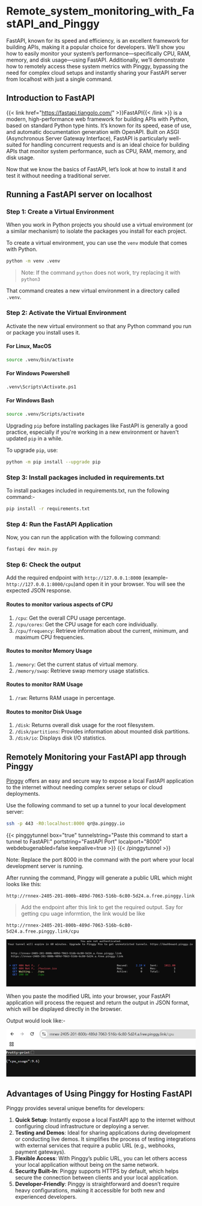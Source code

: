# Remote_system_monitoring_with_FastAPI_and_Pinggy

FastAPI, known for its speed and efficiency, is an excellent framework for building APIs, making it a popular choice for developers. We’ll show you how to easily monitor your system’s performance—specifically CPU, RAM, memory, and disk usage—using FastAPI. Additionally, we’ll demonstrate how to remotely access these system metrics with Pinggy, bypassing the need for complex cloud setups and instantly sharing your FastAPI server from localhost with just a single command.

## Introduction to FastAPI

{{< link href="https://fastapi.tiangolo.com/" >}}FastAPI{{< /link >}} is a modern, high-performance web framework for building APIs with Python, based on standard Python type hints. It’s known for its speed, ease of use, and automatic documentation generation with OpenAPI. Built on ASGI (Asynchronous Server Gateway Interface), FastAPI is particularly well-suited for handling concurrent requests and is an ideal choice for building APIs that monitor system performance, such as CPU, RAM, memory, and disk usage.

Now that we know the basics of FastAPI, let’s look at how to install it and test it without needing a traditional server.

## Running a FastAPI server on localhost
### Step 1: Create a Virtual Environment

When you work in Python projects you should use a virtual environment (or a similar mechanism) to isolate the packages you install for each project.

To create a virtual environment, you can use the `venv` module that comes with Python.


```bash
python -m venv .venv
```

> Note: If the command `python` does not work, try replacing it with `python3`


That command creates a new virtual environment in a directory called `.venv`.

### Step 2: Activate the Virtual Environment

Activate the new virtual environment so that any Python command you run or package you install uses it.

#### For Linux, MacOS

```bash
source .venv/bin/activate
```

#### For Windows Powershell

```ps
.venv\Scripts\Activate.ps1
```

#### For Windows Bash

```bash
source .venv/Scripts/activate
```

Upgrading `pip` before installing packages like FastAPI is generally a good practice, especially if you're working in a new environment or haven't updated `pip` in a while.

To upgrade `pip`, use:

```bash
python -m pip install --upgrade pip
```

### Step 3: Install packages included in requirements.txt

To install packages included in requirements.txt, run the following command:-

```bash
pip install -r requirements.txt
```

### Step 4: Run the FastAPI Application

Now, you can run the application with the following command:

```bash
fastapi dev main.py
```

### Step 6: Check the output

Add the required endpoint with `http://127.0.0.1:8000` (example- `http://127.0.0.1:8000/cpu`)and open it in your browser.
You will see the expected JSON response.

#### Routes to monitor various aspects of CPU

1. `/cpu`: Get the overall CPU usage percentage.
2. `/cpu/cores`: Get the CPU usage for each core individually.
3. `/cpu/frequency`: Retrieve information about the current, minimum, and maximum CPU frequencies.

####  Routes to monitor Memory Usage

1. `/memory`: Get the current status of virtual memory.
2. `/memory/swap`: Retrieve swap memory usage statistics.

#### Routes to monitor RAM Usage

1. `/ram`: Returns RAM usage in percentage.

#### Routes to monitor Disk Usage

1. `/disk`: Returns overall disk usage for the root filesystem.
2. `/disk/partitions`: Provides information about mounted disk partitions.
3. `/disk/io`: Displays disk I/O statistics.

## Remotely Monitoring your FastAPI app through Pinggy

[Pinggy](https://pinggy.io) offers an easy and secure way to expose a local FastAPI application to the internet without needing complex server setups or cloud deployments.

Use the following command to set up a tunnel to your local development server:


```bash
ssh -p 443 -R0:localhost:8000 qr@a.pinggy.io
```


{{< pinggytunnel box="true" tunnelstring="Paste this command to start a tunnel to FastAPI:" portstring="FastAPI Port" localport="8000" webdebugenabled=false keepalive=true >}}
{{< /pinggytunnel >}}

Note: Replace the port 8000 in the command with the port where your local development server is running.

After running the command, Pinggy will generate a public URL which might looks like this:
```
http://rnnex-2405-201-800b-489d-7063-516b-6c80-5d24.a.free.pinggy.link
```

> Add the endpoint after this link to get the required output.
> Say for getting cpu uage informtion, the link would be like
```
http://rnnex-2405-201-800b-489d-7063-516b-6c80-5d24.a.free.pinggy.link/cpu
```

![Pinggy command](system_monitoring_fastapi/pinggy_command_img.webp)

When you paste the modified URL into your browser, your FastAPI application will process the request and return the output in JSON format, which will be displayed directly in the browser.

Output would look like:-

![Output through Pinggy](system_monitoring_fastapi/pinggy_output.webp)

## Advantages of Using Pinggy for Hosting FastAPI

Pinggy provides several unique benefits for developers:

1. **Quick Setup**: Instantly expose a local FastAPI app to the internet without configuring cloud infrastructure or deploying a server.
2. **Testing and Demos**: Ideal for sharing applications during development or conducting live demos. It simplifies the process of testing integrations with external services that require a public URL (e.g., webhooks, payment gateways).
3. **Flexible Access**: With Pinggy’s public URL, you can let others access your local application without being on the same network.
4. **Security Built-In**: Pinggy supports HTTPS by default, which helps secure the connection between clients and your local application.
5. **Developer-Friendly**: Pinggy is straightforward and doesn’t require heavy configurations, making it accessible for both new and experienced developers.
